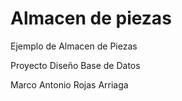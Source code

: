 # Almacen de piezas
Ejemplo de Almacen de Piezas

Proyecto Diseño Base de Datos

Marco Antonio Rojas Arriaga
